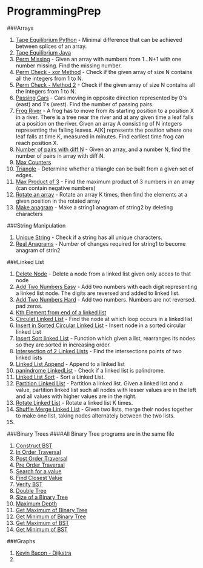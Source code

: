 ProgrammingPrep
===============

###Arrays
1. [Tape Equilibrium Python](TapeEquilibrium.py) - Minimal difference that can be achieved between splices of an array.
2. [Tape Equilibrium Java](codility/TapeEquilibrium.java)
3. [Perm Missing](codility/PermMissingJava.java) - Given an array with numbers from 1...N+1 with one number missing. Find the missing number.
4. [Perm Check - xor Method](codility/PermCheck_xormethod.java) - Check if the given array of size N contains all the integers from 1 to N.
5. [Perm Check - Method 2](codility/PermCheck_Method2.java) - Check if the given array of size N contains all the integers from 1 to N.
6. [Passing Cars](codility/PassingCars.java) - Cars moving in opposite direction represented by 0's (east) and 1's (west). Find the number of passing pairs.
7. [Frog River](codility/FrogRiver.java) - A frog has to move from its starting position to a position X in a river. There is a tree near the river and at any given time a leaf falls at a position on the river. Given an array A consisting of N integers representing the falling leaves. A[K] represents the position where one leaf falls at time K, measured in minutes. Find earliest time frog can reach position X.
8. [Number of pairs with diff N](Pairs_hackerrank.java) - Given an array, and a number N, find the number of pairs in array with diff N.
9. [Max Counters](codility/MaxCounters.java)
10. [Triangle](codility/TriangleNumber.java) - Determine whether a triangle can be built from a given set of edges.
11. [Max Product of 3](codility/MaxProdOfThree.java) - Find the maximum product of 3 numbers in an array (can contain negative numbers)
12. [Rotate an array](codility/RotatingAnArray.java) - Rotate an array K times, then find the elements at a given position in the rotated array
13. [Make anagram](codility/MakeItAnagram.java) - Make a string1 anagram of string2 by deleting characters

###String Manipulation
1. [Unique String](CCI-1.py) - Check if a string has all unique characters.
2. [Real Anagrams](codility/Anagram_hackerrank.java) - Number of changes required for string1 to become anagram of strin2

###Linked List
1. [Delete Node](codility/DeleteNodeFromListGivenOnlyThatNode.java) - Delete a node from a linked list given only acces to that node
2. [Add Two Numbers Easy](codility/AddTwoNumbersLinkedListEasy.java) - Add two numbers with each digit representing a linked list node. The digits are reversed and added to linked list.
3. [Add Two Numbers Hard](codility/AddTwoNumbersLinkedListHard.java) - Add two numbers. Numbers are not reversed. pad zeros.
3. [Kth Element from end of a linked list](codility/KthLastElementLinkedList.java)
4. [Circulat Linked List](codility/CircularLinkedList.java) - Find the node at which loop occurs in a linked list
5. [Insert in Sorted Circular Linked List](codility/InsertInSortedCircularLinkedList.java) - Insert node in a sorted circular linked List
6. [Insert Sort linked List](codility/InSortLinkedList.java) - Function which given a list, rearranges its nodes so they are sorted in increasing order.
7. [Intersection of 2 Linked Lists](codility/IntersectionOfConnectedLists.java) - Find the intersections points of two linked lists
8. [Linked List Append](codility/LinkedListAppend.java) - Append to a linked list
9. [panindrome LinkedList](codility/LinkedListPalindrome.java) - Check if a linked list is palindrome.
10. [Linked List Sort](codility/LinkedListSort.java) - Sort a Linked List.
11. [Partition Linked List](codility/PartitionLinkedList.java) - Partition a linked list. Given a linked list and a value, partition linked list such all nodes with lesser values are in the left and all values with higher values are in the right.
12. [Rotate Linked List](codility/RotateLinkedList.java) - Rotate a linked list K times.
13. [Shuffle Merge Linked List](codility/ShuffleMergeLinkedList.java) - Given two lists, merge their nodes together to make one list, taking nodes alternately between the two lists. 
14. 

###Binary Trees
####All Binary Tree programs are in the same file
1. [Construct BST](codility/BST.java#L10)
2. [In Order Traversal](codility/BST.java#L35)
3. [Post Order Traversal](codility/BST.java#L47)
4. [Pre Order Traversal](codility/BST.java#L59)
5. [Search for a value](codility/BST.java#L71)
6. [Find Closest Value](codility/BST.java#L87)
7. [Verify BST](codility/BST.java#L133)
8. [Double Tree](codility/BST.java#L143)
9. [Size of a Binary Tree](codility/BST.java#L160)
10. [Maximum Depth](codility/BST.java#L167)
11. [Get Maximum of Binary Tree](codility/BST.java#L178)
12. [Get Minimum of Binary Tree](codility/BST.java#L186)
13. [Get Maximum of BST](codility/BST.java#L196)
14. [Get Minimum of BST](codility/BST.java#L204)

###Graphs
1. [Kevin Bacon - Dijkstra](djikstra.py)
2. 
